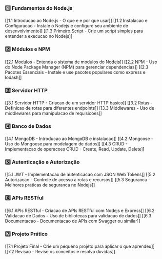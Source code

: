 
### **1️⃣ Fundamentos do Node.js**

[[1.1 Introducao ao Node.js - O que e e por que usar]]
[[1.2 Instalacao e Configuracao - Instale o Nodejs e configure seu ambiente de desenvolvimento]]
[[1.3 Primeiro Script - Crie um script simples para entender a execucao no Nodejs]]

### **2️⃣ Módulos e NPM**

[[2.1 Modulos - Entenda o sistema de modulos do Nodejs]]
[[2.2 NPM - Uso do Node Package Manager (NPM) para gerenciar dependencias]]
[[2.3 Pacotes Essenciais - Instale e use pacotes populares como express e lodash]]

### **3️⃣ Servidor HTTP**

[[3.1 Servidor HTTP - Criacao de um servidor HTTP basico]]
[[3.2 Rotas - Definicao de rotas para diferentes endpoints]]
[[3.3 Middlewares - Uso de middlewares para manipulacao de requisicoes]]

### **4️⃣ Banco de Dados**

[[4.1 MongoDB - Introducao ao MongoDB e instalacao]]
[[4.2 Mongoose - Uso do Mongoose para modelagem de dados]]
[[4.3 CRUD - Implementacao de operacoes CRUD - Create, Read, Update, Delete]]

### **5️⃣ Autenticação e Autorização**

[[5.1 JWT - Implementacao de autenticacao com JSON Web Tokens]]
[[5.2 Autorizacao - Controle de acesso a rotas e recursos]]
[[5.3 Seguranca - Melhores praticas de seguranca no Nodejs]]

### **6️⃣ APIs RESTful**

[[6.1 APIs RESTful - Criacao de APIs RESTful com Nodejs e Express]]
[[6.2 Validacao de Dados - Uso de bibliotecas para validacao de dados]]
[[6.3 Documentacao - Documentacao de APIs com Swagger ou similar]]

### **7️⃣ Projeto Prático**

[[7.1 Projeto Final - Crie um pequeno projeto para aplicar o que aprendeu]]
[[7.2 Revisao - Revise os conceitos e resolva duvidas]]


